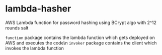 # lambda-hasher
AWS Lambda function for password hashing using BCrypt algo with 2^12 rounds salt

`function` package contains the lambda function which gets deployed on AWS and executes the code\n
`invoker` package contains the client which invokes the lambda function
